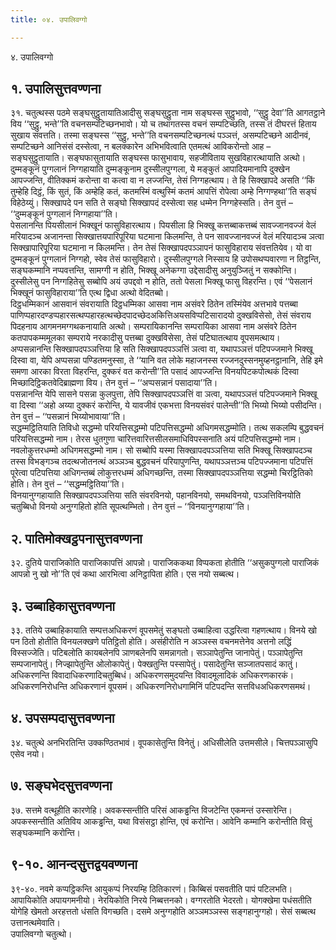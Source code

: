 ```yaml
---
title: ०४. उपालिवग्गो

---
```

४. उपालिवग्गो  


## १. उपालिसुत्तवण्णना

३१. चतुत्थस्स पठमे सङ्घसुट्ठुतायातिआदीसु सङ्घसुट्ठुता नाम सङ्घस्स सुट्ठुभावो, ‘‘सुट्ठु देवा’’ति आगतट्ठाने विय ‘‘सुट्ठु, भन्ते’’ति वचनसम्पटिच्छनभावो। यो च तथागतस्स वचनं सम्पटिच्छति, तस्स तं दीघरत्तं हिताय सुखाय संवत्तति। तस्मा सङ्घस्स ‘‘सुट्ठु, भन्ते’’ति वचनसम्पटिच्छनत्थं पञ्ञत्तं, असम्पटिच्छने आदीनवं, सम्पटिच्छने आनिसंसं दस्सेत्वा, न बलक्कारेन अभिभवित्वाति एतमत्थं आविकरोन्तो आह – सङ्घसुट्ठुतायाति। सङ्घफासुतायाति सङ्घस्स फासुभावाय, सहजीविताय सुखविहारत्थायाति अत्थो।  
दुम्मङ्कूनं पुग्गलानं निग्गहायाति दुम्मङ्कूनाम दुस्सीलपुग्गला, ये मङ्कुतं आपादियमानापि दुक्खेन आपज्जन्ति, वीतिक्कमं करोन्ता वा कत्वा वा न लज्जन्ति, तेसं निग्गहत्थाय। ते हि सिक्खापदे असति ‘‘किं तुम्हेहि दिट्ठं, किं सुतं, किं अम्हेहि कतं, कतमस्मिं वत्थुस्मिं कतमं आपत्तिं रोपेत्वा अम्हे निग्गण्हथा’’ति सङ्घं विहेठेय्युं। सिक्खापदे पन सति ते सङ्घो सिक्खापदं दस्सेत्वा सह धम्मेन निग्गहेस्सति। तेन वुत्तं – ‘‘दुम्मङ्कूनं पुग्गलानं निग्गहाया’’ति।  
पेसलानन्ति पियसीलानं भिक्खूनं फासुविहारत्थाय। पियसीला हि भिक्खू कत्तब्बाकत्तब्बं सावज्जानवज्जं वेलं मरियादञ्च अजानन्ता सिक्खात्तयपारिपूरिया घटमाना किलमन्ति, ते पन सावज्जानवज्जं वेलं मरियादञ्च ञत्वा सिक्खापारिपूरिया घटमाना न किलमन्ति। तेन तेसं सिक्खापदपञ्ञापनं फासुविहाराय संवत्ततियेव। यो वा दुम्मङ्कूनं पुग्गलानं निग्गहो, स्वेव तेसं फासुविहारो। दुस्सीलपुग्गले निस्साय हि उपोसथप्पवारणा न तिट्ठन्ति, सङ्घकम्मानि नप्पवत्तन्ति, सामग्गी न होति, भिक्खू अनेकग्गा उद्देसादीसु अनुयुञ्जितुं न सक्कोन्ति। दुस्सीलेसु पन निग्गहितेसु सब्बोपि अयं उपद्दवो न होति, ततो पेसला भिक्खू फासु विहरन्ति। एवं ‘‘पेसलानं भिक्खूनं फासुविहाराया’’ति एत्थ द्विधा अत्थो वेदितब्बो।  
दिट्ठधम्मिकानं आसवानं संवरायाति दिट्ठधम्मिका आसवा नाम असंवरे ठितेन तस्मिंयेव अत्तभावे पत्तब्बा पाणिप्पहारदण्डप्पहारसत्थप्पहारहत्थच्छेदपादच्छेदअकित्तिअयसविप्पटिसारादयो दुक्खविसेसो, तेसं संवराय पिदहनाय आगमनमग्गथकनायाति अत्थो। सम्परायिकानन्ति सम्परायिका आसवा नाम असंवरे ठितेन कतपापकम्ममूलका सम्पराये नरकादीसु पत्तब्बा दुक्खविसेसा, तेसं पटिघातत्थाय वूपसमत्थाय।  
अप्पसन्नानन्ति सिक्खापदपञ्ञत्तिया हि सति सिक्खापदपञ्ञत्तिं ञत्वा वा, यथापञ्ञत्तं पटिपज्जमाने भिक्खू दिस्वा वा, येपि अप्पसन्ना पण्डितमनुस्सा, ते ‘‘यानि वत लोके महाजनस्स रज्जनदुस्सनमुय्हनट्ठानानि, तेहि इमे समणा आरका विरता विहरन्ति, दुक्करं वत करोन्ती’’ति पसादं आपज्जन्ति विनयपिटकपोत्थकं दिस्वा मिच्छादिट्ठिकतवेदिब्राह्मणा विय। तेन वुत्तं – ‘‘अप्पसन्नानं पसादाया’’ति।  
पसन्नानन्ति येपि सासने पसन्ना कुलपुत्ता, तेपि सिक्खापदपञ्ञत्तिं वा ञत्वा, यथापञ्ञत्तं पटिपज्जमाने भिक्खू वा दिस्वा ‘‘अहो अय्या दुक्करं करोन्ति, ये यावजीवं एकभत्ता विनयसंवरं पालेन्ती’’ति भिय्यो भिय्यो पसीदन्ति। तेन वुत्तं – ‘‘पसन्नानं भिय्योभावाया’’ति।  
सद्धम्मट्ठितियाति तिविधो सद्धम्मो परियत्तिसद्धम्मो पटिपत्तिसद्धम्मो अधिगमसद्धम्मोति। तत्थ सकलम्पि बुद्धवचनं परियत्तिसद्धम्मो नाम। तेरस धुतगुणा चारित्तवारित्तसीलसमाधिविपस्सनाति अयं पटिपत्तिसद्धम्मो नाम। नवलोकुत्तरधम्मो अधिगमसद्धम्मो नाम। सो सब्बोपि यस्मा सिक्खापदपञ्ञत्तिया सति भिक्खू सिक्खापदञ्च तस्स विभङ्गञ्च तदत्थजोतनत्थं अञ्ञञ्च बुद्धवचनं परियापुणन्ति, यथापञ्ञत्तञ्च पटिपज्जमाना पटिपत्तिं पूरेत्वा पटिपत्तिया अधिगन्तब्बं लोकुत्तरधम्मं अधिगच्छन्ति, तस्मा सिक्खापदपञ्ञत्तिया सद्धम्मो चिरट्ठितिको होति। तेन वुत्तं – ‘‘सद्धम्मट्ठितिया’’ति।  
विनयानुग्गहायाति सिक्खापदपञ्ञत्तिया सति संवरविनयो, पहानविनयो, समथविनयो, पञ्ञत्तिविनयोति चतुब्बिधो विनयो अनुग्गहितो होति सूपत्थम्भितो। तेन वुत्तं – ‘‘विनयानुग्गहाया’’ति।  


## २. पातिमोक्खट्ठपनासुत्तवण्णना

३२. दुतिये पाराजिकोति पाराजिकापत्तिं आपन्नो। पाराजिककथा विप्पकता होतीति ‘‘असुकपुग्गलो पाराजिकं आपन्नो नु खो नो’’ति एवं कथा आरभित्वा अनिट्ठापिता होति। एस नयो सब्बत्थ।  


## ३. उब्बाहिकासुत्तवण्णना

३३. ततिये उब्बाहिकायाति सम्पत्तअधिकरणं वूपसमेतुं सङ्घतो उब्बाहित्वा उद्धरित्वा गहणत्थाय। विनये खो पन ठितो होतीति विनयलक्खणे पतिट्ठितो होति। असंहीरोति न अञ्ञस्स वचनमत्तेनेव अत्तनो लद्धिं विस्सज्जेति। पटिबलोति कायबलेनपि ञाणबलेनपि समन्नागतो। सञ्ञापेतुन्ति जानापेतुं। पञ्ञापेतुन्ति सम्पजानापेतुं। निज्झापेतुन्ति ओलोकापेतुं। पेक्खतुन्ति पस्सापेतुं। पसादेतुन्ति सञ्जातपसादं कातुं। अधिकरणन्ति विवादाधिकरणादिचतुब्बिधं। अधिकरणसमुदयन्ति विवादमूलादिकं अधिकरणकारकं। अधिकरणनिरोधन्ति अधिकरणानं वूपसमं। अधिकरणनिरोधगामिनिं पटिपदन्ति सत्तविधअधिकरणसमथं।  


## ४. उपसम्पदासुत्तवण्णना

३४. चतुत्थे अनभिरतिन्ति उक्कण्ठितभावं। वूपकासेतुन्ति विनेतुं। अधिसीलेति उत्तमसीले। चित्तपञ्ञासुपि एसेव नयो।  


## ७. सङ्घभेदसुत्तवण्णना

३७. सत्तमे वत्थूहीति कारणेहि। अवकस्सन्तीति परिसं आकड्ढन्ति विजटेन्ति एकमन्तं उस्सारेन्ति। अपकस्सन्तीति अतिविय आकड्ढन्ति, यथा विसंसट्ठा होन्ति, एवं करोन्ति। आवेनि कम्मानि करोन्तीति विसुं सङ्घकम्मानि करोन्ति।  


## ९-१०. आनन्दसुत्तद्वयवण्णना

३९-४०. नवमे कप्पट्ठिकन्ति आयुकप्पं निरयम्हि ठितिकारणं। किब्बिसं पसवतीति पापं पटिलभति। आपायिकोति अपायगमनीयो। नेरयिकोति निरये निब्बत्तनको। वग्गरतोति भेदरतो। योगक्खेमा पधंसतीति योगेहि खेमतो अरहत्ततो धंसति विगच्छति। दसमे अनुग्गहोति अञ्ञमञ्ञस्स सङ्गहानुग्गहो। सेसं सब्बत्थ उत्तानत्थमेवाति।  
उपालिवग्गो चतुत्थो।  